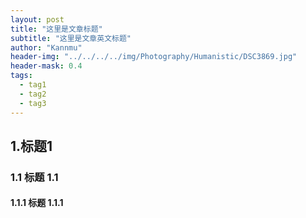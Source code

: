 ```yaml
---
layout: post
title: "这里是文章标题"
subtitle: "这里是文章英文标题"
author: "Kannmu"
header-img: "../../../../img/Photography/Humanistic/DSC3869.jpg"
header-mask: 0.4
tags:
  - tag1
  - tag2
  - tag3
---
```


<!-- Latex Support -->
<head>
    <script src="https://cdn.mathjax.org/mathjax/latest/MathJax.js?config=TeX-AMS-MML_HTMLorMML" type="text/javascript"></script>
    <script type="text/x-mathjax-config">
        MathJax.Hub.Config({
            tex2jax: {
            skipTags: ['script', 'noscript', 'style', 'textarea', 'pre'],
            inlineMath: [['$','$']]
            }
        });
    </script>
</head>

## 1.标题1

### 1.1 标题 1.1

#### 1.1.1 标题 1.1.1


